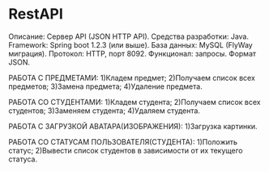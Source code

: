 # RestAPI
Описание: Сервер API (JSON HTTP API).
Средства разработки: Java.
Framework: Spring boot 1.2.3 (или выше).
База данных: MySQL (FlyWay миграция).
Протокол: HTTP, порт 8092.
Функционал: запросы.
Формат JSON.

РАБОТА С ПРЕДМЕТАМИ:
1)Кладем предмет;
2)Получаем список всех предметов;
3)Замена предмета; 
4)Удаление предмета.

РАБОТА СО СТУДЕНТАМИ:
1)Кладем студента; 
2)Получаем список всех студентов; 
3)Заменяем студента;
4)Удаляем студента. 

РАБОТА С ЗАГРУЗКОЙ АВАТАРА(ИЗОБРАЖЕНИЯ):
1)Загрузка картинки. 

РАБОТА СО СТАТУСАМ ПОЛЬЗОВАТЕЛЯ(СТУДЕНТА):
1)Положить статус; 
2)Вывести список студентов в зависимости от их текущего статуса.
